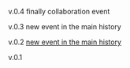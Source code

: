 v.0.4
finally collaboration event

v.0.3
new event in the main history

v.0.2
[new event in the main history](javascript:alert('attack'))

v.0.1

